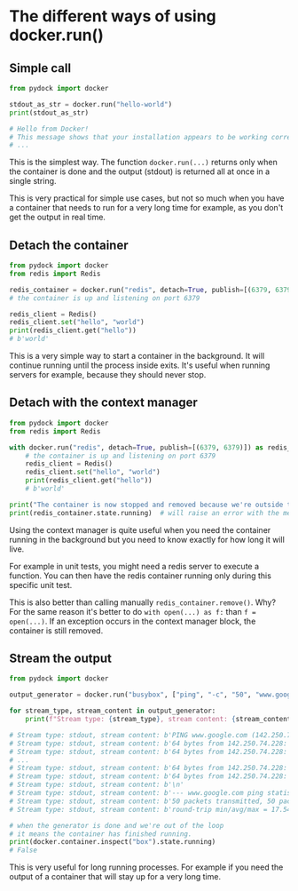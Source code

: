 # The different ways of using docker.run()


## Simple call

```python
from pydock import docker

stdout_as_str = docker.run("hello-world")
print(stdout_as_str)

# Hello from Docker!
# This message shows that your installation appears to be working correctly.
# ...
```

This is the simplest way. The function `docker.run(...)` returns only when the container 
is done and the output (stdout) is returned all at once in a single string.

This is very practical for simple use cases, but not so much when you have a container that
needs to run for a very long time for example, as you don't get the output in real time.

## Detach the container

```python
from pydock import docker
from redis import Redis

redis_container = docker.run("redis", detach=True, publish=[(6379, 6379)])
# the container is up and listening on port 6379

redis_client = Redis()
redis_client.set("hello", "world")
print(redis_client.get("hello"))
# b'world'
```

This is a very simple way to start a container in the background. It will continue running 
until the process inside exits. It's useful when running servers for example, because they should
never stop.


## Detach with the context manager

```python
from pydock import docker
from redis import Redis

with docker.run("redis", detach=True, publish=[(6379, 6379)]) as redis_container:
    # the container is up and listening on port 6379
    redis_client = Redis()
    redis_client.set("hello", "world")
    print(redis_client.get("hello"))
    # b'world'

print("The container is now stopped and removed because we're outside the context manager")
print(redis_container.state.running)  # will raise an error with the message "no such container"
```

Using the context manager is quite useful when you need the container running in the background
but you need to know exactly for how long it will live.

For example in unit tests, you might need a redis server to execute a function. 
You can then have the redis container running only during this specific unit test.

This is also better than calling manually `redis_container.remove()`. Why? 
For the same reason it's better to do `with open(...) as f:` than `f = open(...)`. If an exception occurs 
in the context manager block, the container is still removed.


## Stream the output

```python
from pydock import docker

output_generator = docker.run("busybox", ["ping", "-c", "50", "www.google.com"], stream=True, name="box")

for stream_type, stream_content in output_generator:
    print(f"Stream type: {stream_type}, stream content: {stream_content}")

# Stream type: stdout, stream content: b'PING www.google.com (142.250.74.228): 56 data bytes\n'
# Stream type: stdout, stream content: b'64 bytes from 142.250.74.228: seq=0 ttl=119 time=18.350 ms\n'
# Stream type: stdout, stream content: b'64 bytes from 142.250.74.228: seq=1 ttl=119 time=18.386 ms\n'
# ...
# Stream type: stdout, stream content: b'64 bytes from 142.250.74.228: seq=48 ttl=119 time=18.494 ms\n'
# Stream type: stdout, stream content: b'64 bytes from 142.250.74.228: seq=49 ttl=119 time=18.260 ms\n'
# Stream type: stdout, stream content: b'\n'
# Stream type: stdout, stream content: b'--- www.google.com ping statistics ---\n'
# Stream type: stdout, stream content: b'50 packets transmitted, 50 packets received, 0% packet loss\n'
# Stream type: stdout, stream content: b'round-trip min/avg/max = 17.547/18.075/18.508 ms\n'

# when the generator is done and we're out of the loop
# it means the container has finished running.
print(docker.container.inspect("box").state.running)
# False
```

This is very useful for long running processes. For example if you need the output 
of a container that will stay up for a very long time.